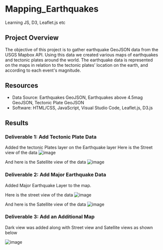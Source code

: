 # Mapping_Earthquakes
Learning JS, D3, Leaflet.js etc
## Project Overview

The objective of this project is to gather earthquake GeoJSON data from the USGS Mapbox API. Using this data we created various maps of earthquakes and tectonic plates around the world.
The earthquake data is represented on the maps in relation to the tectonic plates’ location on the earth, and according to each event's magnitude.

## Resources 
* Data Source: Earthquakes GeoJSON, Earthquakes above 4.5mag GeoJSON, Tectonic Plate GeoJSON
* Software: HTML/CSS, JavaScript, Visual Studio Code, Leaflet.js, D3.js

## Results

### Deliverable 1: Add Tectonic Plate Data

Added the tectonic Plates layer on the Earthquake layer
Here is the Street view of the data
![image](https://user-images.githubusercontent.com/3753839/176819942-7ba5f029-5a9c-4cf7-918c-d2b597715e1d.png)


And here is the Satellite view of the data
![image](https://user-images.githubusercontent.com/3753839/176819974-7c5fdd13-0343-4db7-8229-0a99af6c46ac.png)

### Deliverable 2: Add Major Earthquake Data
Added Major Earthquake Layer to the map.

Here is the street view of the data
![image](https://user-images.githubusercontent.com/3753839/176820006-231beb33-8f38-48b6-a347-c3696f998bdc.png)

And here is the Satellite view of the data
![image](https://user-images.githubusercontent.com/3753839/176820017-78c84297-e711-4f66-ac0f-40c3b2c69812.png)

### Deliverable 3: Add an Additional Map

Dark view was added along with Street view and Satellite views as shown below 

![image](https://user-images.githubusercontent.com/3753839/176820042-da55e8fa-b9c8-4abf-b46c-fd20c224cfd9.png)





